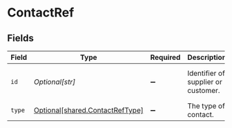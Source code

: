 # ContactRef


## Fields

| Field                                                                        | Type                                                                         | Required                                                                     | Description                                                                  | Example                                                                      |
| ---------------------------------------------------------------------------- | ---------------------------------------------------------------------------- | ---------------------------------------------------------------------------- | ---------------------------------------------------------------------------- | ---------------------------------------------------------------------------- |
| `id`                                                                         | *Optional[str]*                                                              | :heavy_minus_sign:                                                           | Identifier of supplier or customer.                                          | 40e3e57c-2322-4898-966c-ca41adfd23fd                                         |
| `type`                                                                       | [Optional[shared.ContactRefType]](undefined/models/shared/contactreftype.md) | :heavy_minus_sign:                                                           | The type of contact.                                                         | Supplier                                                                     |